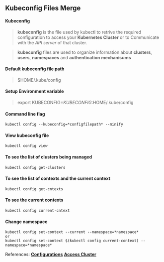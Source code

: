 ## Kubeconfig Files Merge
#### Kubeconfig
> **kubeconfig** is the file used by kubectl to retrive the required configuration to access your **Kubernetes Cluster** or to Communicate with the *API server* of that cluster.

> **kubeconfig** files are used to organize information about **clusters**, **users**, **namespaces** and **authentication mechanisums**

#### Default kubeconfig file path
> $HOME/.kube/config

#### Setup Environment variable
> export KUBECONFIG=$KUBECONFIG:$HOME/.kube/config

#### Command line flag
```
kubectl config --kubeconfig=*configfilepath* --minify 
```
#### View kubeconfig file
```
kubectl config view 
```
#### To see the list of clusters being managed
```
kubectl config get-clusters
```
#### To see the list of contexts and the current context
```
kubectl config get-cntexts
```
#### To see the current contexts
```
kubectl config current-cntext
```
#### Change namespace
```
kubectl config set-context --current --namespace=*namespace*
or
kubectl config set-context $(kubectl config current-context) --namespace=*namespace*
```


References:
**[Configurations](https://kubernetes.io/docs/concepts/configuration/organize-cluster-access-kubeconfig/)**
**[Access Cluster](https://kubernetes.io/docs/tasks/access-application-cluster/configure-access-multiple-clusters/)**
